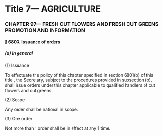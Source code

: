 
# Title 7— AGRICULTURE
### CHAPTER 97— FRESH CUT FLOWERS AND FRESH CUT GREENS PROMOTION AND INFORMATION
#### § 6803. Issuance of orders
##### (a) In general

(1) Issuance

To effectuate the policy of this chapter specified in section 6801(b) of this title , the Secretary, subject to the procedures provided in subsection (b), shall issue orders under this chapter applicable to qualified handlers of cut flowers and cut greens.

(2) Scope

Any order shall be national in scope.

(3) One order

Not more than 1 order shall be in effect at any 1 time.
